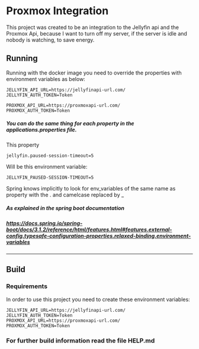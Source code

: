 # Proxmox Integration

This project was created to be an integration to the Jellyfin api and the Proxmox Api, because I want to turn off my 
server, if the server is idle and nobody is watching, to save energy.

## Running
Running with the docker image you need to override the properties with environment variables as below:
```
JELLYFIN_API_URL=https://jellyfinapi-url.com/ 
JELLYFIN_AUTH_TOKEN=Token

PROXMOX_API_URL=https://proxmoxapi-url.com/
PROXMOX_AUTH_TOKEN=Token
```
##### You can do the same thing for each property in the applications.properties file.


This property
```
jellyfin.paused-session-timeout=5
```
Will be this environment variable: 
```
JELLYFIN_PAUSED-SESSION-TIMEOUT=5
```

Spring knows implicitly to look for env_variables of the same name as property with the . and camelcase replaced by _
##### As explained in the spring boot documentation
##### https://docs.spring.io/spring-boot/docs/3.1.2/reference/html/features.html#features.external-config.typesafe-configuration-properties.relaxed-binding.environment-variables

---
## Build
### Requirements

In order to use this project you need to create these environment variables:

```
JELLYFIN_API_URL=https://jellyfinapi-url.com/ 
JELLYFIN_AUTH_TOKEN=Token
PROXMOX_API_URL=https://proxmoxapi-url.com/
PROXMOX_AUTH_TOKEN=Token
```

### For further build information read the file HELP.md



